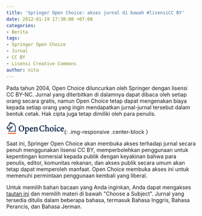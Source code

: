 ```yaml
---
title: 'Springer Open Choice: akses jurnal di bawah #lisensiCC BY'
date: 2012-01-19 17:30:00 +07:00
categories:
- Berita
tags:
- Springer Open Choice
- Jurnal
- CC BY
- Lisensi Creative Commons
author: nita
---
```


Pada tahun 2004, Open Choice diluncurkan oleh Springer dengan lisensi CC BY-NC. Jurnal yang diterbitkan di dalamnya dapat dibaca oleh setiap orang secara gratis, namun Open Choice tetap dapat mengenakan biaya kepada setiap orang yang ingin mendapatkan jurnal-jurnal tersebut dalam bentuk cetak. Hak cipta juga tetap dimiliki oleh para penulis.

![cda_displayimage.png](/uploads/cda_displayimage.png){: .img-responsive .center-block }

Saat ini, Springer Open Choice akan membuka akses terhadap jurnal secara penuh menggunakan lisensi CC BY, memperbolehkan penggunaan untuk kepentingan komersial kepada publik dengan keyakinan bahwa para penulis, editor, komunitas rekanan, dan akses publik secara umum akan tetap dapat memperoleh manfaat. Open Choice membuka akses ini untuk memenuhi permintaan penggunaan kembali yang liberal.

Untuk memilih bahan bacaan yang Anda inginkan, Anda dapat mengakses [tautan ini](http://www.springer.com/?SGWID=5-102-0-0-0) dan memilih materi di bawah "Choose a Subject". Jurnal yang tersedia ditulis dalam beberapa bahasa, termasuk Bahasa Inggris, Bahasa Perancis, dan Bahasa Jerman.
